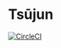 # Tsūjun

[![CircleCI](https://circleci.com/gh/matsumana/tsujun.svg?style=shield)](https://circleci.com/gh/matsumana/tsujun)
